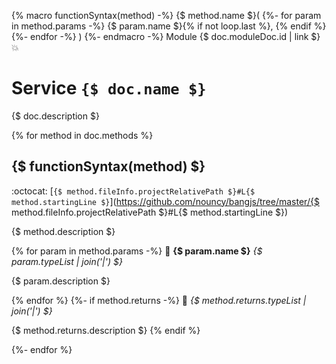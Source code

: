 {% macro functionSyntax(method) -%}
{$ method.name $}(
{%- for param in method.params -%}
	{$ param.name $}{% if not loop.last %}, {% endif %}
{%- endfor -%}
)
{%- endmacro -%}
Module {$ doc.moduleDoc.id | link $} :boom:
# Service `{$ doc.name $}`

{$ doc.description $}

{% for method in doc.methods %}
## {$ functionSyntax(method) $}

:octocat: [`{$ method.fileInfo.projectRelativePath $}#L{$ method.startingLine $}`](https://github.com/nouncy/bangjs/tree/master/{$ method.fileInfo.projectRelativePath $}#L{$ method.startingLine $})

{$ method.description $}

{% for param in method.params -%}
:baby_bottle: **{$ param.name $}** _{$ param.typeList | join('|') $}_

{$ param.description $}

{% endfor %}
{%- if method.returns -%}
:dash: _{$ method.returns.typeList | join('|') $}_

{$ method.returns.description $}
{% endif %}

{%- endfor %}

